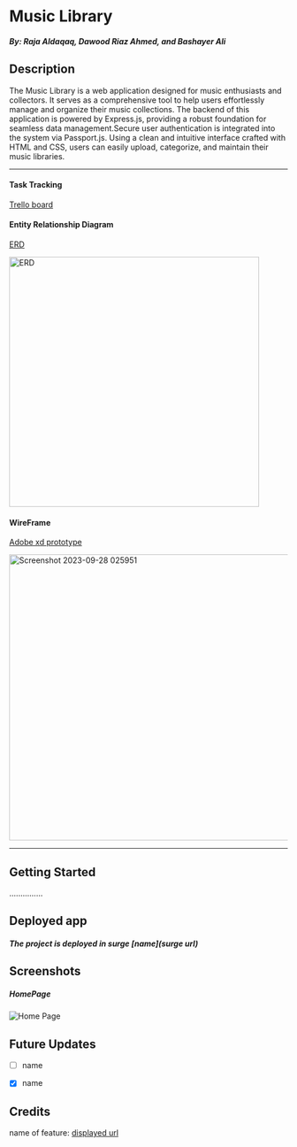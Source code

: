 # Music Library
#### ***By: Raja Aldaqaq, Dawood Riaz Ahmed, and Bashayer Ali***


## Description
The Music Library is a web application designed for music enthusiasts and collectors. It serves as a comprehensive tool to help users effortlessly manage and organize their music collections. The backend of this application is powered by Express.js, providing a robust foundation for seamless data management.Secure user authentication is integrated into the system via Passport.js. Using a clean and intuitive interface crafted with HTML and CSS, users can easily upload, categorize, and maintain their music libraries. 

***
#### Task Tracking
[Trello board](https://trello.com/b/jTgaFNrM/ga-music)

#### Entity Relationship Diagram
[ERD](https://lucid.app/lucidchart/53a0209d-2515-4ae9-b2e0-55e4cbf8dc99/edit?invitationId=inv_ac901b29-4cdb-4b5a-b47e-ae37a9ed6181) 

<img width="452" alt="ERD" src="https://media.git.generalassemb.ly/user/50395/files/393329a9-e3a0-4ad9-9e3a-629493c58e74">

#### WireFrame
[Adobe xd prototype](https://xd.adobe.com/view/5e512f6f-ec40-4177-b349-e3ddd35083e6-0b02/)

<img width="517" alt="Screenshot 2023-09-28 025951" src="https://media.git.generalassemb.ly/user/50395/files/a69be38c-cec2-4756-abe5-012ccb04b9e0">


***

## Getting Started

...............

## Deployed app

##### The project is deployed in surge [name](surge url)

## Screenshots
##### HomePage
![Home Page](url)


## Future Updates

- [ ] name
- [x] name


## Credits
name of feature: [displayed url](url)

